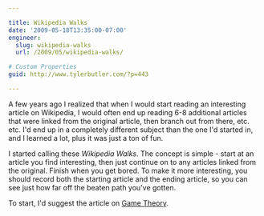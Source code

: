 ```yaml
---

title: Wikipedia Walks
date: '2009-05-18T13:35:00-07:00'
engineer:
  slug: wikipedia-walks
  url: /2009/05/wikipedia-walks/

# Custom Properties
guid: http://www.tylerbutler.com/?p=443

---
```


A few years ago I realized that when I would start reading an interesting
article on Wikipedia, I would often end up reading 6-8 additional articles
that were linked from the original article, then branch out from there, etc.
etc. I'd end up in a completely different subject than the one I'd started in,
and I learned a lot, plus it was just a ton of fun.

I started calling these *Wikipedia Walks*. The concept is simple - start at
an article you find interesting, then just continue on to any articles linked
from the original. Finish when you get bored. To make it more interesting, you
should record both the starting article and the ending article, so you can see
just how far off the beaten path you've gotten.

To start, I'd suggest the article on [Game Theory][2].

   [2]: http://en.wikipedia.org/wiki/Game_theory
